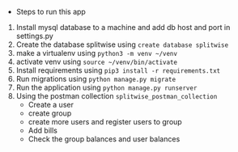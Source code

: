 * Steps to run this app
1) Install mysql database to a machine and add db host and port in settings.py
2) Create the database splitwise using `create database splitwise`
3) make a virtualenv using `python3 -m venv ~/venv`
4) activate venv using `source ~/venv/bin/activate`
5) Install requirements using `pip3 install -r requirements.txt`
6) Run migrations using `python manage.py migrate`
7) Run the application using `python manage.py runserver`
8) Using the postman collection `splitwise_postman_collection` 
   * Create a user
   * create group
   * create more users and register users to group
   * Add bills
   * Check the group balances and user balances